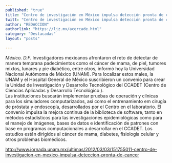 ```yaml
---
published: "true"
title: "Centro de investigación en México impulsa detección pronta de cáncer"
twitt: "Centro de investigación en México impulsa detección pronta de cáncer"
author: "REDACCION"
authorlink: "https://ljz.mx/acercade.html"
category: "Destacadas"
layout: "posts"

---
```




*México. D.F.* Investigadores mexicanos afrontaron el reto de detectar de manera temprana padecimientos como el cáncer de mama, de piel, tumores mixtos, lunares y pie diabético, entre otros, informó hoy la Universidad Nacional Autómoma de México (UNAM). Para localizar estos males, la UNAM y el Hospital General de México suscribieron un convenio para crear la Unidad de Investigación y Desarrollo Tecnológico del CCADET (Centro de Ciencias Aplicadas y Desarrollo Tecnológico ).  
  Las instituciones buscarán implementar pruebas de operación y clínicas para los simuladores computarizados, así como el entrenamiento em cirugía de próstata y endoscopía, desarrollados por el Centro en el laboratorio. El convenio impulsa la mejora continua de la biblioteca de software, tanto en métodos estadísticos para las investigaciones epidemiológicas como para el manejo de imágenes, bases de datos e identificación de patrones con base en programas computacionales a desarrollar en el CCADET. Los estudios están dirigidos al cáncer de mama, diabetes, fisiología celular y otros problemas biomédicos.



  http://www.jornada.unam.mx/ultimas/2012/03/03/151755011-centro-de-investigacion-en-mexico-impulsa-deteccion-pronta-de-cancer


